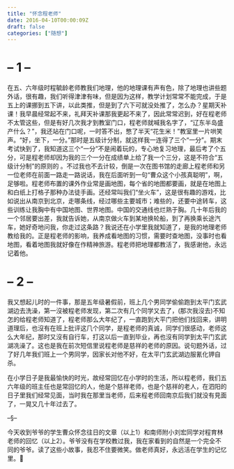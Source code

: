 ```yaml
---
title: "怀念程老师"
date: 2016-04-10T00:00:09Z
draft: false
categories: ["随想"]
---
```


# – 1 –
在五、六年级时程毓龄老师教我们地理，他的地理课有声有色，除了地理也讲些题外话，很有趣，我们听得津津有味，但是因为这样，教学计划常常不能完成，于是五上的课挪到五下讲，以此类推，但是到了六下可就没处推了，怎么办？星期天补课！我早晨经常起不来，礼拜天补课那我更起不来了，因此常常迟到，好在程老师不太管这些，但是有好几次我才到教室门口，程老师就喊我名字了，“辽东半岛盛产什么？”，我还站在门口呢，一时答不出，憋了半天“花生米！”教室里一片哄笑声。“好，坐下，一分。”那时是五级计分制，就这样我一连得了三个“一分”。期末考试快到了，我知道这三个“一分”不是闹着玩的，专心地复习地理，最后考了个五分，可是程老师却因为我的三个一分在成绩单上给了我一个三分，这是不符合“五级计分制”的原则的 。不过我也不去计较，倒是一次在图书馆的走廊上程老师和另一位老师在前面一路走一路说话，我在后面听到一句“曹众这个小孩真聪明”，啊，足够啦。程老师布置的课外作业常是画地图，每个省的地图都要画，就是在地图上和白纸上打格子那种办法徒手画。还经常叫我们“坐火车”，这是很有趣的游戏，比如说出从南京到北京，走哪条线，经过哪些主要城市；难些的，还要中途转车，这些训练让我胸中有中国地图、世界地图。中国的交通线也烂熟于胸。几十年后我的一个邻居要出差，我就告诉她，从南京做火车到某地换轮船，到了再换乘长途汽车，她好奇地问我，你走过这条路？我说还在小学里我就知道了，是我的地理老师教给我的。正是程老师的影响，我养成看地图的习惯，需要时查地图，没事时也看地图，看着地图我就好像在作精神旅游。程老师把地理都教活了，我感谢他，永远记着他。

# – 2 –

我又想起儿时的一件事，那是五年级暑假前，班上几个男同学偷偷跑到太平门玄武湖边去洗澡，第一沒被程老师发现，第二次有几个同学又去了，(那次我沒去)不知怎的给程老师知道了，程老师那么大年纪了，一直跑到大平门把他们找回来，讲明道理后，也沒有在班上批评这⺇个同学，是程老师的真诚，同学们很感动，老师这么大年纪，那时又沒有自行车，打这以后一直到毕业，再也沒有同学到太平门玄武湖冼澡了。这也是我在前次短信里说程老师是慈祥的老师的原因。说句题外话，过了好几年我们班上一个男同学，因家长对他不好，在太平门玄武湖边服氰化钾自杀。

在小学日子是我最愉快的时光，故经常回忆在小学时的生活，所以程老师，我们五六年级的班主任也是常回忆的人，他是个慈祥老师，也是个慈祥的老人，在泗阳的日子里我们经常见面，当时我在那里当老师，后来程老师回南京后我们就没有見面了，一晃又几十年过去了。

–§–

今天收到爷爷的学生曹众怀念往日的文章（以上1）和南师附小刘宏同学对程育林老师的回忆（以上2）。爷爷没有在学校教过我，我在家看到的自然是一个完全不同的爷爷。读了这些小故事，我忍不住要微笑。做老师真好，永远活在学生的记忆里。👏